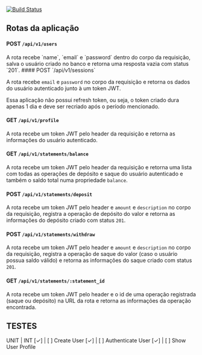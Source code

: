 [![Build Status](https://travis-ci.com/magujun/ignite-nodejs-desafio-7.svg?branch=main)](https://travis-ci.com/magujun/ignite-nodejs-desafio-7)

## Rotas da aplicação

#### POST `/api/v1/users`
<detail>
A rota recebe `name`, `email` e `password` dentro do corpo da requisição, salva o usuário criado no banco e retorna uma resposta vazia com status `201`. 
</detail>
#### POST `/api/v1/sessions`

A rota recebe `email` e `password` no corpo da requisição e retorna os dados do usuário autenticado junto à um token JWT. 

Essa aplicação não possui refresh token, ou seja, o token criado dura apenas 1 dia e deve ser recriado após o período mencionado.

#### GET `/api/v1/profile`

A rota recebe um token JWT pelo header da requisição e retorna as informações do usuário autenticado.

#### GET `/api/v1/statements/balance`

A rota recebe um token JWT pelo header da requisição e retorna uma lista com todas as operações de depósito e saque do usuário autenticado e também o saldo total numa propriedade `balance`.

#### POST `/api/v1/statements/deposit`

A rota recebe um token JWT pelo header e `amount` e `description` no corpo da requisição, registra a operação de depósito do valor e retorna as informações do depósito criado com status `201`.

#### POST `/api/v1/statements/withdraw`

A rota recebe um token JWT pelo header e `amount` e `description` no corpo da requisição, registra a operação de saque do valor (caso o usuário possua saldo válido) e retorna as informações do saque criado com status `201`. 

#### GET `/api/v1/statements/:statement_id`

A rota recebe um token JWT pelo header e o id de uma operação registrada (saque ou depósito) na URL da rota e retorna as informações da operação encontrada.

## TESTES
UNIT | INT
 [✓] | [ ] Create User
 [✓] | [ ] Authenticate User
 [✓] | [ ] Show User Profile 